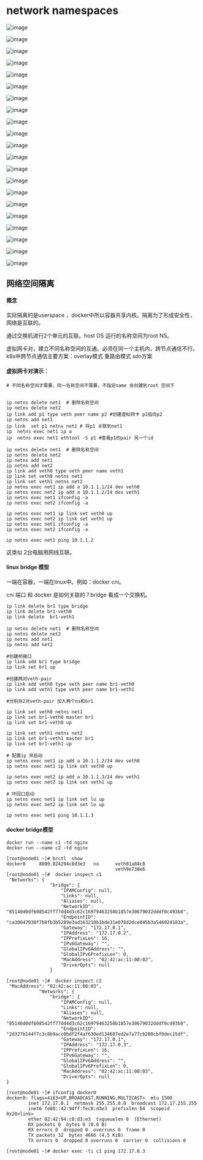 # network namespaces

![image](https://github.com/Mountains-and-rivers/k8s-network-base/blob/main/image/netns-01.png)

![image](https://github.com/Mountains-and-rivers/k8s-network-base/blob/main/image/netns-02.png)

![image](https://github.com/Mountains-and-rivers/k8s-network-base/blob/main/image/netns-03.png)

![image](https://github.com/Mountains-and-rivers/k8s-network-base/blob/main/image/netns-04.png)

![image](https://github.com/Mountains-and-rivers/k8s-network-base/blob/main/image/netns-05.png)

![image](https://github.com/Mountains-and-rivers/k8s-network-base/blob/main/image/netns-06.png)

![image](https://github.com/Mountains-and-rivers/k8s-network-base/blob/main/image/netns-07.png)

![image](https://github.com/Mountains-and-rivers/k8s-network-base/blob/main/image/netns-08.png)

![image](https://github.com/Mountains-and-rivers/k8s-network-base/blob/main/image/netns-09.png)

![image](https://github.com/Mountains-and-rivers/k8s-network-base/blob/main/image/netns-10.png)

![image](https://github.com/Mountains-and-rivers/k8s-network-base/blob/main/image/netns-11.png)

![image](https://github.com/Mountains-and-rivers/k8s-network-base/blob/main/image/netns-12.png)

![image](https://github.com/Mountains-and-rivers/k8s-network-base/blob/main/image/netns-13.png)

![image](https://github.com/Mountains-and-rivers/k8s-network-base/blob/main/image/netns-14.png)

![image](https://github.com/Mountains-and-rivers/k8s-network-base/blob/main/image/netns-15.png)

![image](https://github.com/Mountains-and-rivers/k8s-network-base/blob/main/image/netns-16.png)

![image](https://github.com/Mountains-and-rivers/k8s-network-base/blob/main/image/netns-17.png)

![image](https://github.com/Mountains-and-rivers/k8s-network-base/blob/main/image/netns-18.png)

![image](https://github.com/Mountains-and-rivers/k8s-network-base/blob/main/image/netns-19.png)

![image](https://github.com/Mountains-and-rivers/k8s-network-base/blob/main/image/netns-20.png)

![image](https://github.com/Mountains-and-rivers/k8s-network-base/blob/main/image/netns-21.png)

## 网络空间隔离

#### 概念

实际隔离的是userspace ，docker中所以容器共享内核。隔离为了形成安全性，网络是互联的。

通过交换机进行2个单元的互联。host OS 运行的名称空间为root  NS。

虚拟网卡对，建立不同名称空间的互通。必须在同一个主机内，跨节点通信不行。k8s中跨节点通信主要方案：overlay模式  重路由模式  sdn方案 

#### 虚拟网卡对演示：

```
# 不同名称空间才需要，同一名称空间不需要，不指定name 会创建到root 空间下


ip netns delete net1  # 删除名称空间
ip netns delete net2
ip link add p1 type veth peer name p2 #创建虚拟网卡 p1指向p2
ip netns add net1
ip link  set p1 netns net1 # 将p1 关联到net1
ip  netns exec net1 ip a
ip  netns exec net1 ethtool -S p1 #查看p1的pair 另一个id

```

```
ip netns delete net1  # 删除名称空间
ip netns delete net2
ip netns add net1
ip netns add net2
ip link add veth0 type veth peer name veth1
ip link set veth0 netns net1
ip link set veth1 netns net2
ip netns exec net1 ip add a 10.1.1.1/24 dev veth0
ip netns exec net2 ip add a 10.1.1.2/24 dev veth1
ip netns exec net1 ifconfig -a
ip netns exec net2 ifconfig -a

ip netns exec net1 ip link set veth0 up
ip netns exec net2 ip link set veth1 up
ip netns exec net1 ifconfig -a
ip netns exec net2 ifconfig -a

ip netns exec net1 ping 10.1.1.2
```

这类似 2台电脑用网线互联。



#### linux bridge 模型

一端在容器，一端在linux中。例如：docker cni。

cni 端口 和 docker 是如何关联的？bridge 看成一个交换机。

```
ip link delete br1 type bridge
ip link delete br1-veth0
ip link delete  br1-veth1

ip netns delete net1  # 删除名称空间
ip netns delete net2
ip netns add net1
ip netns add net2

#创建桥接口
ip link add br1 type bridge
ip link set br1 up

#创建两对veth-pair
ip link add veth0 type veth peer name br1-veth0
ip link add veth1 type veth peer name br1-veth1

#分别将2对veth-pair 加入两个ns和br1

ip link set veth0 netns net1
ip link set br1-veth0 master br1
ip link set br1-veth0 up

ip link set veth1 netns net2
ip link set br1-veth1 master br1
ip link set br1-veth1 up

# 配置ip 并启动
ip netns exec net1 ip add a 10.1.1.2/24 dev veth0
ip netns exec net1 ip link set veth0 up

ip netns exec net2 ip add a 10.1.1.3/24 dev veth1
ip netns exec net2 ip link set veth1 up

# 环回口启动
ip netns exec net1 ip link set lo up
ip netns exec net2 ip link set lo up

ip netns exec net1 ping 10.1.1.3
```

#### docker bridge模型

```
docker run --name c1 -td nginx
docker run --name c2 -td nginx

[root@node01 ~]# brctl  show
docker0		8000.024294c8d3e3	no		veth01a84c8
							            veth9e738e6
[root@node01 ~]#  docker inspect c1
 "Networks": {
                "bridge": {
                    "IPAMConfig": null,
                    "Links": null,
                    "Aliases": null,
                    "NetworkID": "85140d0df608542ff77dd4d3c62c16979463258b1857e30679032dddf0c493b8",
                    "EndpointID": "ca30047030f7b0fb3b5289e3ad163210b1bde31e078d2dce045b3a546024183a",
                    "Gateway": "172.17.0.1",
                    "IPAddress": "172.17.0.2",
                    "IPPrefixLen": 16,
                    "IPv6Gateway": "",
                    "GlobalIPv6Address": "",
                    "GlobalIPv6PrefixLen": 0,
                    "MacAddress": "02:42:ac:11:00:02",
                    "DriverOpts": null
                }

[root@node01 ~]#  docker inspect c2
 "MacAddress": "02:42:ac:11:00:03",
            "Networks": {
                "bridge": {
                    "IPAMConfig": null,
                    "Links": null,
                    "Aliases": null,
                    "NetworkID": "85140d0df608542ff77dd4d3c62c16979463258b1857e30679032dddf0c493b8",
                    "EndpointID": "2d327b144f7c3c8b9acc0bdf2f4af630ed134607ed2e7a77c6280cbf0dec15df",
                    "Gateway": "172.17.0.1",
                    "IPAddress": "172.17.0.3",
                    "IPPrefixLen": 16,
                    "IPv6Gateway": "",
                    "GlobalIPv6Address": "",
                    "GlobalIPv6PrefixLen": 0,
                    "MacAddress": "02:42:ac:11:00:03",
                    "DriverOpts": null
}

[root@node01 ~]# ifconfig docker0
docker0: flags=4163<UP,BROADCAST,RUNNING,MULTICAST>  mtu 1500
        inet 172.17.0.1  netmask 255.255.0.0  broadcast 172.17.255.255
        inet6 fe80::42:94ff:fec8:d3e3  prefixlen 64  scopeid 0x20<link>
        ether 02:42:94:c8:d3:e3  txqueuelen 0  (Ethernet)
        RX packets 0  bytes 0 (0.0 B)
        RX errors 0  dropped 0  overruns 0  frame 0
        TX packets 32  bytes 4666 (4.5 KiB)
        TX errors 0  dropped 0 overruns 0  carrier 0  collisions 0

[root@node01 ~]# docker exec -ti c1 ping 172.17.0.3
```



















